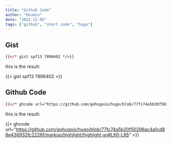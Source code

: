 ```yaml
---
title: "Github Code"
author: "Houmin"
date: "2022-12-05"
tags: ["github", "short code", "hugo"]
---
```


## Gist

```html
{{</* gist spf13 7896402 */>}}
```

this is the result:

{{< gist spf13 7896402 >}}

## Github Code

```html
{{</* ghcode url="https://github.com/gohugoio/hugo/blob/77fc74a5b20f50298ac4a1cd88e436932fc2226f/markup/highlight/highlight.go#L60-L65" */>}}
```

this is the result:

{{< ghcode url="https://github.com/gohugoio/hugo/blob/77fc74a5b20f50298ac4a1cd88e436932fc2226f/markup/highlight/highlight.go#L60-L65" >}}
